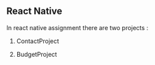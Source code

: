 ## React Native 

In react native assignment there are two projects :

1. ContactProject

2. BudgetProject